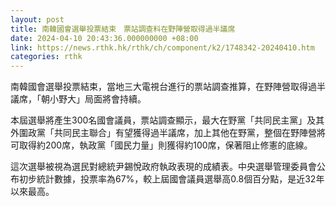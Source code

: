 ```yaml
---
layout: post
title: 南韓國會選舉投票結束　票站調查料在野陣營取得過半議席
date: 2024-04-10 20:43:36.000000000 +08:00
link: https://news.rthk.hk/rthk/ch/component/k2/1748342-20240410.htm
categories: rthk
---
```


南韓國會選舉投票結束，當地三大電視台進行的票站調查推算，在野陣營取得過半議席，「朝小野大」局面將會持續。

本屆選舉將產生300名國會議員，票站調查顯示，最大在野黨「共同民主黨」及其外圍政黨「共同民主聯合」有望獲得過半議席，加上其他在野黨，整個在野陣營將可取得約200席，執政黨「國民力量」則獲得約100席，保著阻止修憲的底線。

這次選舉被視為選民對總統尹錫悅政府執政表現的成績表。中央選舉管理委員會公布初步統計數據，投票率為67%，較上屆國會議員選舉高0.8個百分點，是近32年以來最高。
